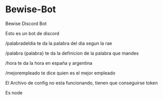 # Bewise-Bot
Bewise Discord Bot

Esto es un bot de discord

/palabradeldia te da la palabra del dia segun la rae

/palabra {palabra} te da la definicion de la palabra que mandes

/hora te da la hora en españa y argentina

/mejorempleado te dice quien es el mejor empleado

El Archivo de config no esta funcionando, tienen que conseguirse token

Es node

